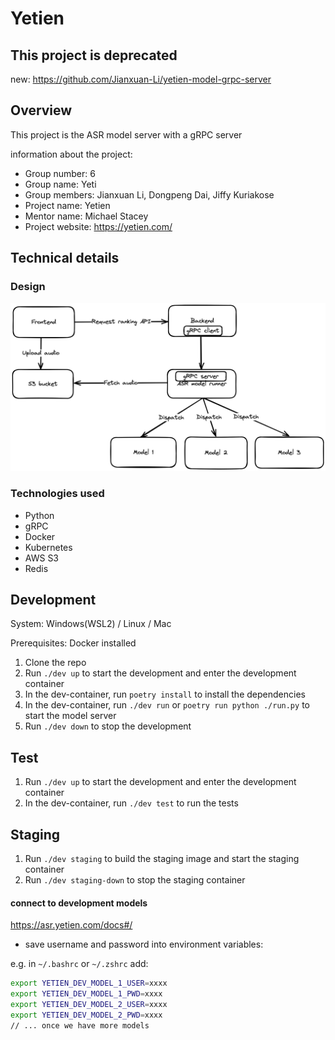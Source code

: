 # Yetien

## This project is deprecated

new: https://github.com/Jianxuan-Li/yetien-model-grpc-server

## Overview

This project is the ASR model server with a gRPC server

information about the project:

* Group number: 6
* Group name: Yeti
* Group members: Jianxuan Li, Dongpeng Dai, Jiffy Kuriakose
* Project name: Yetien
* Mentor name: Michael Stacey
* Project website: https://yetien.com/

## Technical details

### Design

![Flow chart](./docs/flow.png)

### Technologies used

* Python
* gRPC
* Docker
* Kubernetes
* AWS S3
* Redis

## Development

System: Windows(WSL2) / Linux / Mac

Prerequisites: Docker installed

1. Clone the repo
1. Run `./dev up` to start the development and enter the development container
1. In the dev-container, run `poetry install` to install the dependencies
1. In the dev-container, run `./dev run` or `poetry run python ./run.py` to start the model server
3. Run `./dev down` to stop the development

## Test

1. Run `./dev up` to start the development and enter the development container
1. In the dev-container, run `./dev test` to run the tests

## Staging

1. Run `./dev staging` to build the staging image and start the staging container
1. Run `./dev staging-down` to stop the staging container

#### connect to development models

https://asr.yetien.com/docs#/

* save username and password into environment variables:

e.g. in `~/.bashrc` or `~/.zshrc` add:

```bash
export YETIEN_DEV_MODEL_1_USER=xxxx
export YETIEN_DEV_MODEL_1_PWD=xxxx
export YETIEN_DEV_MODEL_2_USER=xxxx
export YETIEN_DEV_MODEL_2_PWD=xxxx
// ... once we have more models
```
